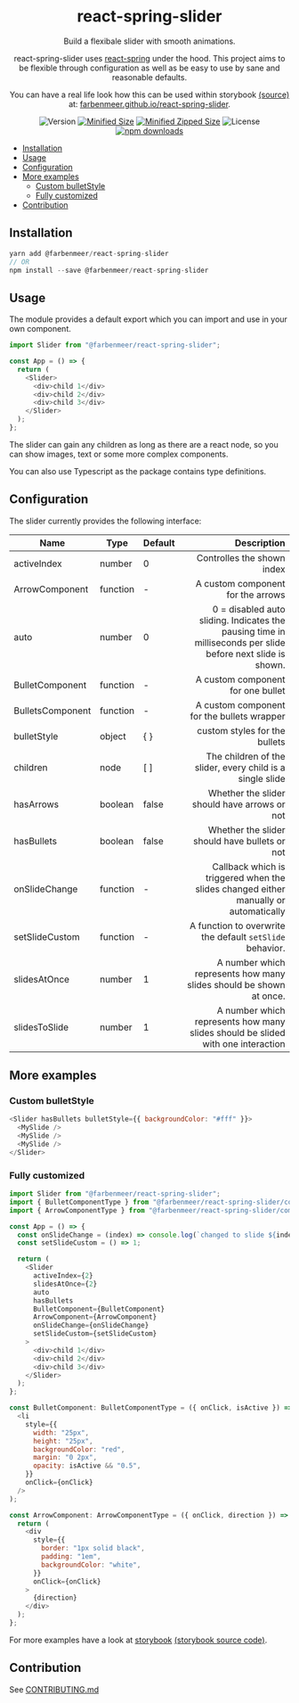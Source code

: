 <h1 align="center">react-spring-slider</h1>
<div align="center">
Build a flexibale slider with smooth animations.

react-spring-slider uses [react-spring](https://www.react-spring.io/) under the hood. This project aims to be flexible through configuration as well as be easy to use by sane and reasonable defaults.

You can have a real life look how this can be used within storybook [(source)](./src/index.stories.tsx) at: [farbenmeer.github.io/react-spring-slider](https://farbenmeer.github.io/react-spring-slider/).

![Version](https://img.shields.io/npm/v/@farbenmeer/react-spring-slider?style=flat-square)
[![Minified Size](https://img.shields.io/bundlephobia/min/@farbenmeer/react-spring-slider?style=flat-square)](https://img.shields.io/bundlephobia/min/@farbenmeer/react-spring-slider?style=flat-square)
[![Minified Zipped Size](https://img.shields.io/bundlephobia/minzip/@farbenmeer/react-spring-slider?style=flat-square)](https://img.shields.io/bundlephobia/minzip/@farbenmeer/react-spring-slider?style=flat-square)
![License](https://img.shields.io/github/license/farbenmeer/react-spring-slider?style=flat-square)
[![npm downloads](https://img.shields.io/npm/dm/@farbenmeer/react-spring-slider.svg?style=flat-square)](https://www.npmjs.com/package/@farbenmeer/react-spring-slider?style=flat-square)

</div>

- [Installation](#installation)
- [Usage](#usage)
- [Configuration](#configuration)
- [More examples](#more-examples)
  - [Custom bulletStyle](#custom-bulletstyle)
  - [Fully customized](#fully-customized)
- [Contribution](#contribution)

## Installation

```js
yarn add @farbenmeer/react-spring-slider
// OR
npm install --save @farbenmeer/react-spring-slider
```

## Usage

The module provides a default export which you can import and use in your own
component.

```js
import Slider from "@farbenmeer/react-spring-slider";

const App = () => {
  return (
    <Slider>
      <div>child 1</div>
      <div>child 2</div>
      <div>child 3</div>
    </Slider>
  );
};
```

The slider can gain any children as long as there are a react node, so you can
show images, text or some more complex components.

You can also use Typescript as the package contains type definitions.

## Configuration

The slider currently provides the following interface:

| Name             | Type     | Default |                                                                                                 Description |
| ---------------- | -------- | ------- | ----------------------------------------------------------------------------------------------------------: |
| activeIndex      | number   | 0       |                                                                                  Controlles the shown index |
| ArrowComponent   | function | -       |                                                                           A custom component for the arrows |
| auto             | number   | 0       | 0 = disabled auto sliding. Indicates the pausing time in milliseconds per slide before next slide is shown. |
| BulletComponent  | function | -       |                                                                           A custom component for one bullet |
| BulletsComponent | function | -       |                                                                  A custom component for the bullets wrapper |
| bulletStyle      | object   | { }     |                                                                               custom styles for the bullets |
| children         | node     | [ ]     |                                                   The children of the slider, every child is a single slide |
| hasArrows        | boolean  | false   |                                                                Whether the slider should have arrows or not |
| hasBullets       | boolean  | false   |                                                               Whether the slider should have bullets or not |
| onSlideChange    | function | -       |                        Callback which is triggered when the slides changed either manually or automatically |
| setSlideCustom   | function | -       |                                                    A function to overwrite the default `setSlide` behavior. |
| slidesAtOnce     | number   | 1       |                                          A number which represents how many slides should be shown at once. |
| slidesToSlide    | number   | 1       |                             A number which represents how many slides should be slided with one interaction |

## More examples

### Custom bulletStyle

```js
<Slider hasBullets bulletStyle={{ backgroundColor: "#fff" }}>
  <MySlide />
  <MySlide />
  <MySlide />
</Slider>
```

### Fully customized

```js
import Slider from "@farbenmeer/react-spring-slider";
import { BulletComponentType } from "@farbenmeer/react-spring-slider/components/bullet";
import { ArrowComponentType } from "@farbenmeer/react-spring-slider/components/arrow";

const App = () => {
  const onSlideChange = (index) => console.log(`changed to slide ${index}`);
  const setSlideCustom = () => 1;

  return (
    <Slider
      activeIndex={2}
      slidesAtOnce={2}
      auto
      hasBullets
      BulletComponent={BulletComponent}
      ArrowComponent={ArrowComponent}
      onSlideChange={onSlideChange}
      setSlideCustom={setSlideCustom}
    >
      <div>child 1</div>
      <div>child 2</div>
      <div>child 3</div>
    </Slider>
  );
};

const BulletComponent: BulletComponentType = ({ onClick, isActive }) => (
  <li
    style={{
      width: "25px",
      height: "25px",
      backgroundColor: "red",
      margin: "0 2px",
      opacity: isActive && "0.5",
    }}
    onClick={onClick}
  />
);

const ArrowComponent: ArrowComponentType = ({ onClick, direction }) => {
  return (
    <div
      style={{
        border: "1px solid black",
        padding: "1em",
        backgroundColor: "white",
      }}
      onClick={onClick}
    >
      {direction}
    </div>
  );
};
```

For more examples have a look at [storybook](https://farbenmeer.github.io/react-spring-slider/) [(storybook source code)](./src/index.stories.tsx).

## Contribution

See [CONTRIBUTING.md](https://github.com/farbenmeer/react-spring-slider/blob/main/CONTRIBUTING.md)
